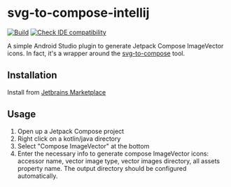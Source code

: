 # svg-to-compose-intellij
[![Build](https://github.com/overpas/svg-to-compose-intellij/actions/workflows/build.yml/badge.svg)](https://github.com/overpas/svg-to-compose-intellij/actions/workflows/build.yml)
[![Check IDE compatibility](https://github.com/overpas/svg-to-compose-intellij/actions/workflows/verify.yml/badge.svg)](https://github.com/overpas/svg-to-compose-intellij/actions/workflows/verify.yml)

A simple Android Studio plugin to generate Jetpack Compose ImageVector icons. In fact, it's a wrapper around the [svg-to-compose](https://github.com/DevSrSouza/svg-to-compose) tool.

## Installation
Install from [Jetbrains Marketplace](https://plugins.jetbrains.com/plugin/18619-svg-to-compose)

## Usage
1. Open up a Jetpack Compose project 
2. Right click on a kotlin/java directory 
3. Select "Compose ImageVector" at the bottom 
4. Enter the necessary info to generate compose ImageVector icons: accessor name, vector image type, vector images directory, all assets property name. The output directory should be configured automatically.
